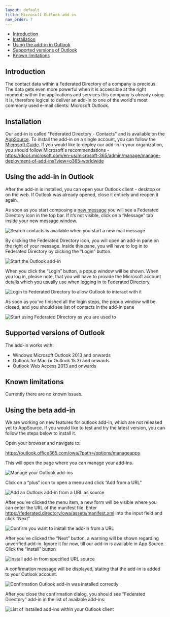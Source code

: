 ```yaml
---
layout: default
title: Microsoft Outlook add-in
nav_order: 7
---
```


- [Introduction](#introduction)
- [Installation](#installation)
- [Using the add-in in Outlook](#using-the-add-in-in-outlook)
- [Supported versions of Outlook](#supported-versions-of-outlook)
- [Known limitations](#known-limitations)

## Introduction

The contact data within a Federated Directory of a company is precious. The data gets even more powerful when it is accessible at the right moment; within the applications and services this company is already using. It is, therefore logical to deliver an add-in to one of the world's most commonly used e-mail clients: Microsoft Outlook.

## Installation

Our add-in is called "Federated Directory - Contacts" and is available on the [AppSource](https://appsource.microsoft.com/en-us/product/office/WA200001432?tab=Overview).
To install the add-in on a single account, you can follow the [Microsoft Guide](https://support.office.com/en-us/article/get-an-office-add-in-for-outlook-1ee261f9-49bf-4ba6-b3e2-2ba7bcab64c8).
If you would like to deploy our add-in in your organization, you should follow Microsoft's recommendations - https://docs.microsoft.com/en-us/microsoft-365/admin/manage/manage-deployment-of-add-ins?view=o365-worldwide

## Using the add-in in Outlook

After the add-in is installed, you can open your Outlook client - desktop or on the web. If Outlook was already opened, close it entirely and reopen it again.

As soon as you start composing a [new message](https://support.office.com/en-us/article/create-an-email-message-147208af-ca8e-4cdf-b71f-77ba81a54069) you will see a Federated Directory icon in the top bar. If it’s not visible, click on a “Message” tab inside your new message window.

<img src="%image_url%/microsoft-outlook-using-add-in-step-1.png" alt="Search contacts is available when you start a new mail message"/>

By clicking the Federated Directory icon, you will open an add-in pane on the right of your message. Inside this pane, you will have to log in to Federated Directory by clicking the “Login” button.

<img src="%image_url%/microsoft-outlook-using-add-in-step-2.png" alt="Start the Outlook add-in"/>

When you click the “Login” button, a popup window will be shown. When you log in, please note, that you will have to provide the Microsoft account details which you usually use when logging in to Federated Directory.

<img src="%image_url%/microsoft-outlook-using-add-in-step-3.png" alt="Login to Federated Directory to allow Outlook to interact with it"/>

As soon as you’ve finished all the login steps, the popup window will be closed, and you should see list of contacts in the add-in pane

<img src="%image_url%/microsoft-outlook-using-add-in-step-4.png" alt="Start using Federated DIrectory as you are used to"/>

## Supported versions of Outlook

The add-in works with:

- Windows Microsoft Outlook 2013 and onwards
- Outlook for Mac (= Outlook 15.3) and onwards
- Outlook Web Access 2013 and onwards

## Known limitations

Currently there are no known issues.

## Using the beta add-in

We are working on new features for outlook add-in, which are not released yet to AppSource. If you would like to test and try the latest version, you can follow the steps below to install it.

Open your browser and navigate to:

https://outlook.office365.com/owa/?path=/options/manageapps

This will open the page where you can manage your add-ins.

<img src="%image_url%/microsoft-outlook-add-add-in-step-1.png" alt="Manage your Outlook add-ins"/>

Click on a “plus” icon to open a menu and click “Add from a URL”

<img src="%image_url%/microsoft-outlook-add-add-in-step-2.png" alt="Add an Outlook add-in from a URL as source"/>

After you’ve clicked the menu item, a new form will be visible where you can enter the URL of the manifest file. Enter https://federated.directory/owa/assets/manifest.xml into the input field and click “Next”

<img src="%image_url%/microsoft-outlook-add-add-in-step-3.png" alt="Confirm you want to install the add-in from a URL"/>

After you’ve clicked the “Next” button, a warning will be shown regarding unverified add-in. Ignore it for now, till our add-in is available in App Source. Click the “Install” button

<img src="%image_url%/microsoft-outlook-add-add-in-step-4.png" alt="Install add-in from specified URL source"/>

A confirmation message will be displayed, stating that the add-in is added to your Outlook account.

<img src="%image_url%/microsoft-outlook-add-add-in-step-5.png" alt="Confirmation Outlook add-in was installed correctly"/>

After you close the confirmation dialog, you should see “Federated Directory” add-in in the list of available add-ins:

<img src="%image_url%/microsoft-outlook-add-add-in-step-6.png" alt="List of installed add-ins within your Outlook client"/>
